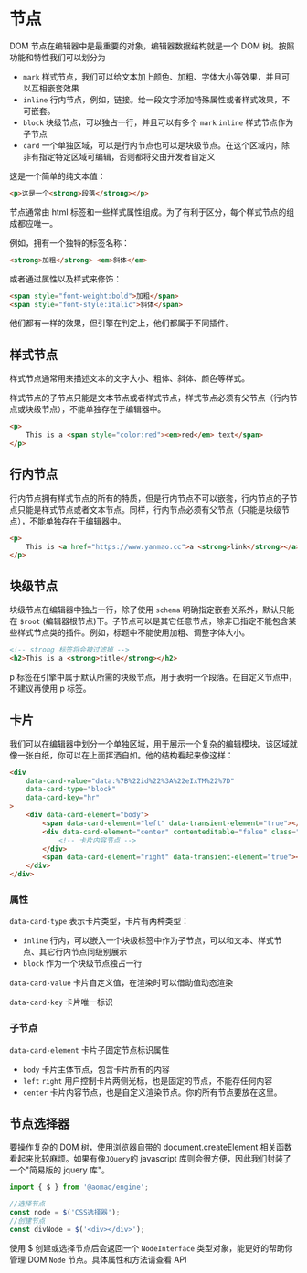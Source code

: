 # 节点

DOM 节点在编辑器中是最重要的对象，编辑器数据结构就是一个 DOM 树。按照功能和特性我们可以划分为

-   `mark` 样式节点，我们可以给文本加上颜色、加粗、字体大小等效果，并且可以互相嵌套效果
-   `inline` 行内节点，例如，链接。给一段文字添加特殊属性或者样式效果，不可嵌套。
-   `block` 块级节点，可以独占一行，并且可以有多个 `mark` `inline` 样式节点作为子节点
-   `card` 一个单独区域，可以是行内节点也可以是块级节点。在这个区域内，除非有指定特定区域可编辑，否则都将交由开发者自定义

这是一个简单的纯文本值：

```html
<p>这是一个<strong>段落</strong></p>
```

节点通常由 html 标签和一些样式属性组成。为了有利于区分，每个样式节点的组成都应唯一。

例如，拥有一个独特的标签名称：

```html
<strong>加粗</strong> <em>斜体</em>
```

或者通过属性以及样式来修饰：

```html
<span style="font-weight:bold">加粗</span>
<span style="font-style:italic">斜体</span>
```

他们都有一样的效果，但引擎在判定上，他们都属于不同插件。

## 样式节点

样式节点通常用来描述文本的文字大小、粗体、斜体、颜色等样式。

样式节点的子节点只能是文本节点或者样式节点，样式节点必须有父节点（行内节点或块级节点），不能单独存在于编辑器中。

```html
<p>
	This is a <span style="color:red"><em>red</em> text</span>
</p>
```

## 行内节点

行内节点拥有样式节点的所有的特质，但是行内节点不可以嵌套，行内节点的子节点只能是样式节点或者文本节点。同样，行内节点必须有父节点（只能是块级节点），不能单独存在于编辑器中。

```html
<p>
	This is <a href="https://www.yanmao.cc">a <strong>link</strong></a>
</p>
```

## 块级节点

块级节点在编辑器中独占一行，除了使用 `schema` 明确指定嵌套关系外，默认只能在 `$root` (编辑器根节点)下。子节点可以是其它任意节点，除非已指定不能包含某些样式节点类的插件。例如，标题中不能使用加粗、调整字体大小。

```html
<!-- strong 标签将会被过滤掉 -->
<h2>This is a <strong>title</strong></h2>
```

p 标签在引擎中属于默认所需的块级节点，用于表明一个段落。在自定义节点中，不建议再使用 p 标签。

## 卡片

我们可以在编辑器中划分一个单独区域，用于展示一个复杂的编辑模块。该区域就像一张白纸，你可以在上面挥洒自如。他的结构看起来像这样：

```html
<div
	data-card-value="data:%7B%22id%22%3A%22eIxTM%22%7D"
	data-card-type="block"
	data-card-key="hr"
>
	<div data-card-element="body">
		<span data-card-element="left" data-transient-element="true">​</span>
		<div data-card-element="center" contenteditable="false" class="card-hr">
			<!-- 卡片内容节点 -->
		</div>
		<span data-card-element="right" data-transient-element="true">​</span>
	</div>
</div>
```

### 属性

`data-card-type` 表示卡片类型，卡片有两种类型：

-   `inline` 行内，可以嵌入一个块级标签中作为子节点，可以和文本、样式节点、其它行内节点同级别展示
-   `block` 作为一个块级节点独占一行

`data-card-value` 卡片自定义值，在渲染时可以借助值动态渲染

`data-card-key` 卡片唯一标识

### 子节点

`data-card-element` 卡片子固定节点标识属性

-   `body` 卡片主体节点，包含卡片所有的内容
-   `left` `right` 用户控制卡片两侧光标，也是固定的节点，不能存任何内容
-   `center` 卡片内容节点，也是自定义渲染节点。你的所有节点要放在这里。

## 节点选择器

要操作复杂的 DOM 树，使用浏览器自带的 document.createElement 相关函数看起来比较麻烦。如果有像`JQuery`的 javascript 库则会很方便，因此我们封装了一个"简易版的 jquery 库"。

```ts
import { $ } from '@aomao/engine';

//选择节点
const node = $('CSS选择器');
//创建节点
const divNode = $('<div></div>');
```

使用 \$ 创建或选择节点后会返回一个 `NodeInterface` 类型对象，能更好的帮助你管理 DOM `Node` 节点。具体属性和方法请查看 API
